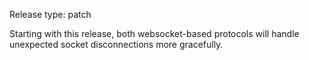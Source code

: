 Release type: patch

Starting with this release, both websocket-based protocols will handle unexpected socket disconnections more gracefully.
